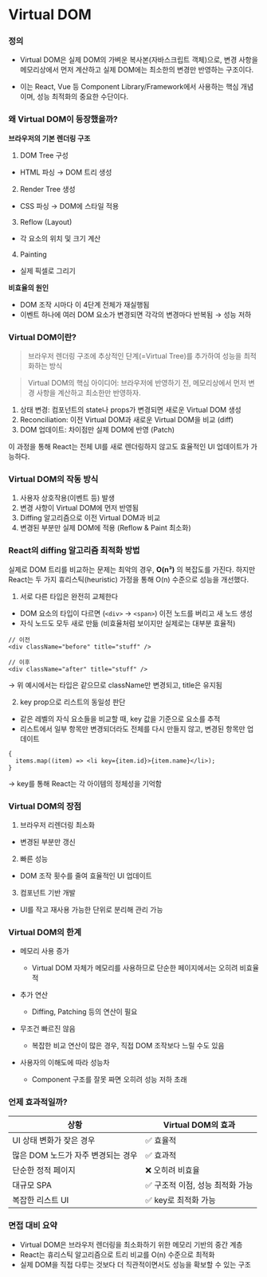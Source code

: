 # Virtual DOM

### 정의

- Virtual DOM은 실제 DOM의 가벼운 복사본(자바스크립트 객체)으로, 변경 사항을 메모리상에서 먼저 계산하고 실제 DOM에는 최소한의 변경만 반영하는 구조이다.

- 이는 React, Vue 등 Component Library/Framework에서 사용하는 핵심 개념이며, 성능 최적화의 중요한 수단이다.

### 왜 Virtual DOM이 등장했을까?

**브라우저의 기본 렌더링 구조**

1. DOM Tree 구성

- HTML 파싱 → DOM 트리 생성

2. Render Tree 생성

- CSS 파싱 → DOM에 스타일 적용

3. Reflow (Layout)

- 각 요소의 위치 및 크기 계산

4. Painting

- 실제 픽셀로 그리기

**비효율의 원인**

- DOM 조작 시마다 이 4단계 전체가 재실행됨
- 이벤트 하나에 여러 DOM 요소가 변경되면 각각의 변경마다 반복됨 → 성능 저하

### Virtual DOM이란?

> 브라우저 렌더링 구조에 추상적인 단계(=Virtual Tree)를 추가하여 성능을 최적화하는 방식

> Virtual DOM의 핵심 아이디어: 브라우저에 반영하기 전, 메모리상에서 먼저 변경 사항을 계산하고 최소한만 반영하자.

1. 상태 변경: 컴포넌트의 state나 props가 변경되면 새로운 Virtual DOM 생성
2. Reconciliation: 이전 Virtual DOM과 새로운 Virtual DOM을 비교 (diff)
3. DOM 업데이트: 차이점만 실제 DOM에 반영 (Patch)

이 과정을 통해 React는 전체 UI를 새로 렌더링하지 않고도 효율적인 UI 업데이트가 가능하다.

### Virtual DOM의 작동 방식

1. 사용자 상호작용(이벤트 등) 발생
2. 변경 사항이 Virtual DOM에 먼저 반영됨
3. Diffing 알고리즘으로 이전 Virtual DOM과 비교
4. 변경된 부분만 실제 DOM에 적용 (Reflow & Paint 최소화)

### React의 diffing 알고리즘 최적화 방법

실제로 DOM 트리를 비교하는 문제는 최악의 경우, **O(n³)** 의 복잡도를 가진다.
하지만 React는 두 가지 휴리스틱(heuristic) 가정을 통해 O(n) 수준으로 성능을 개선했다.

1. 서로 다른 타입은 완전히 교체한다

- DOM 요소의 타입이 다르면 (`<div>` → `<span>`) 이전 노드를 버리고 새 노드 생성
- 자식 노드도 모두 새로 만듦 (비효율처럼 보이지만 실제로는 대부분 효율적)

```tsx
// 이전
<div className="before" title="stuff" />

// 이후
<div className="after" title="stuff" />
```

→ 위 예시에서는 타입은 같으므로 className만 변경되고, title은 유지됨

2. key prop으로 리스트의 동일성 판단

- 같은 레벨의 자식 요소들을 비교할 때, key 값을 기준으로 요소를 추적
- 리스트에서 일부 항목만 변경되더라도 전체를 다시 만들지 않고, 변경된 항목만 업데이트

```tsx
{
  items.map((item) => <li key={item.id}>{item.name}</li>);
}
```

→ key를 통해 React는 각 아이템의 정체성을 기억함

### Virtual DOM의 장점

1. 브라우저 리렌더링 최소화

- 변경된 부분만 갱신

2. 빠른 성능

- DOM 조작 횟수를 줄여 효율적인 UI 업데이트

3. 컴포넌트 기반 개발

- UI를 작고 재사용 가능한 단위로 분리해 관리 가능

### Virtual DOM의 한계

- 메모리 사용 증가

  - Virtual DOM 자체가 메모리를 사용하므로 단순한 페이지에서는 오히려 비효율적

- 추가 연산

  - Diffing, Patching 등의 연산이 필요

- 무조건 빠르진 않음

  - 복잡한 비교 연산이 많은 경우, 직접 DOM 조작보다 느릴 수도 있음

- 사용자의 이해도에 따라 성능차
  - Component 구조를 잘못 짜면 오히려 성능 저하 초래

### 언제 효과적일까?

| 상황                               | Virtual DOM의 효과               |
| ---------------------------------- | -------------------------------- |
| UI 상태 변화가 잦은 경우           | ✅ 효율적                        |
| 많은 DOM 노드가 자주 변경되는 경우 | ✅ 효과적                        |
| 단순한 정적 페이지                 | ❌ 오히려 비효율                 |
| 대규모 SPA                         | ✅ 구조적 이점, 성능 최적화 가능 |
| 복잡한 리스트 UI                   | ✅ key로 최적화 가능             |

### 면접 대비 요약

- Virtual DOM은 브라우저 렌더링을 최소화하기 위한 메모리 기반의 중간 계층
- React는 휴리스틱 알고리즘으로 트리 비교를 O(n) 수준으로 최적화
- 실제 DOM을 직접 다루는 것보다 더 직관적이면서도 성능을 확보할 수 있는 구조
